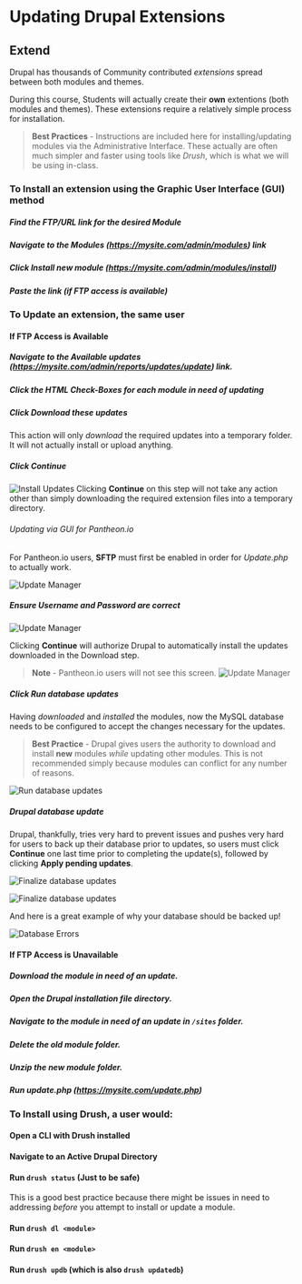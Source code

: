 # Updating Drupal Extensions

## Extend

Drupal has thousands of Community contributed *extensions* spread between both modules and themes.

During this course, Students will actually create their **own** extentions (both modules and themes). These extensions require a relatively simple process for installation.

> **Best Practices** - Instructions are included here for installing/updating modules via the Administrative Interface. These actually are often much simpler and faster using tools like *Drush*, which is what we will be using in-class.

### To **Install** an extension using the Graphic User Interface (GUI) method

##### Find the FTP/URL link for the desired Module
##### Navigate to the **Modules** (*https://mysite.com/admin/modules*) link
##### Click **Install new module** (*https://mysite.com/admin/modules/install*)
##### Paste the link (if FTP access is available)

### To **Update** an extension, the same user

#### If FTP Access is Available
##### Navigate to the **Available updates** (*https://mysite.com/admin/reports/updates/update*) link.
##### Click the HTML Check-Boxes for each module in need of updating
##### Click **Download these updates**
This action will only *download* the required updates into a temporary folder. It will not actually install or upload anything.

##### Click **Continue**
![Install Updates](../../../images/appendix/updates/ftp-update-1.JPG)
Clicking **Continue** on this step will not take any action other than simply downloading the required extension files into a temporary directory.

###### Updating via GUI for Pantheon.io
For Pantheon.io users, **SFTP** must first be enabled in order for *Update.php* to actually work.

![Update Manager](../../../images/appendix/updates/ftp-update-3.JPG)

##### Ensure Username and Password are correct
![Update Manager](../../../images/appendix/updates/ftp-update-2.JPG)

Clicking **Continue** will authorize Drupal to automatically install the updates downloaded in the Download step.
> **Note** - Pantheon.io users will not see this screen.
![Update Manager](../../../images/appendix/updates/ftp-update-4.JPG)

##### Click **Run database updates**
Having *downloaded* and *installed* the modules, now the MySQL database needs to be configured to accept the changes necessary for the updates.

> **Best Practice** - Drupal gives users the authority to download and install **new** modules *while* updating other modules. This is not recommended simply because modules can conflict for any number of reasons.

![Run database updates](../../../images/appendix/updates/ftp-update-5.JPG)

##### Drupal database update
Drupal, thankfully, tries very hard to prevent issues and pushes very hard for users to back up their database prior to updates, so users must click **Continue** one last time prior to completing the update(s), followed by clicking **Apply pending updates**.

![Finalize database updates](../../../images/appendix/updates/ftp-update-6.JPG)

![Finalize database updates](../../../images/appendix/updates/ftp-update-7.JPG)

And here is a great example of why your database should be backed up!

![Database Errors](../../../images/appendix/updates/ftp-update-8.JPG)

#### If FTP Access is Unavailable
##### Download the module in need of an update.
##### Open the Drupal installation file directory.
##### Navigate to the module in need of an update in ```/sites``` folder.
##### Delete the old module folder.
##### Unzip the new module folder.
##### Run update.php (*https://mysite.com/update.php*)

### To Install using Drush, a user would:

#### Open a CLI with Drush installed

#### Navigate to an Active Drupal Directory

#### Run ```drush status``` (Just to be safe)
This is a good best practice because there might be issues in need to addressing *before* you attempt to install or update a module.

#### Run ```drush dl <module>```

#### Run ```drush en <module>```

#### Run ```drush updb``` (which is also ```drush updatedb```)
